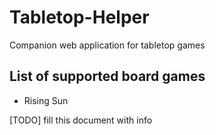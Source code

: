 # Tabletop-Helper
Companion web application for tabletop games

## List of supported board games
* Rising Sun

[TODO] fill this document with info
